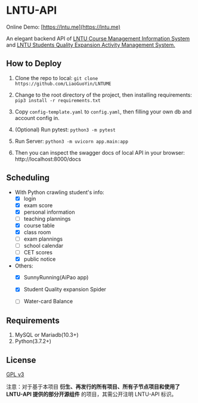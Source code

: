 # LNTU-API
Online Demo: [https://lntu.me](https://lntu.me)

An elegant backend API of [LNTU Course Management Information System](http://202.199.224.119:8080/eams/loginExt.action) and [LNTU Students Quality Expansion Activity Management System.](http://202.199.224.19:8080/)


## How to Deploy

1. Clone the repo to local: `git clone https://github.com/LiaoGuoYin/LNTUME`

2. Change to the root directory of the project, then installing requirements: `pip3 install -r requirements.txt`

3. Copy `config-template.yaml` to `config.yaml`, then filling your own db and account config in.

4. (Optional) Run pytest: `python3 -m pytest`

5. Run Server: `python3 -m uvicorn app.main:app`

6. Then you can inspect the swagger docs of local API in your browser: http://localhost:8000/docs

   


## Scheduling
- With Python crawling student's info:
    - [x] login
    - [x] exam score
    - [x] personal information
    - [ ] teaching plannings
    - [x] course table
    - [x] class room
    - [ ] exam plannings
    - [ ] school calendar
    - [ ] CET scores
    - [x] public notice

- Others:
    - [x] SunnyRunning(AiPao app)
    - [x] Student Quality expansion Spider
    - [ ] Water-card Balance
    
      
  
## Requirements
  
1. MySQL or Mariadb(10.3+)
2. Python(3.7.2+)


## License
[GPL v3](LICENSE)

注意：对于基于本项目 **衍生、再发行的所有项目、所有子节点项目和使用了 LNTU-API 提供的部分开源组件**  的项目，其需公开注明 LNTU-API 标识。